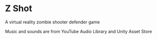 # Z Shot

A virtual reality zombie shooter defender game

Music and sounds are from YouTube Audio Library and Unity Asset Store